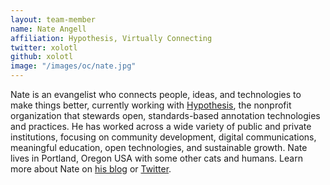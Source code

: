 ```yaml
---
layout: team-member
name: Nate Angell 
affiliation: Hypothesis, Virtually Connecting
twitter: xolotl
github: xolotl
image: "/images/oc/nate.jpg"
---
```


Nate is an evangelist who connects people, ideas, and technologies to make things better, currently working with [Hypothesis](https://web.hypothes.is), the nonprofit organization that stewards open, standards-based annotation technologies and practices. He has worked across a wide variety of public and private institutions, focusing on community development, digital communications, meaningful education, open technologies, and sustainable growth. Nate lives in Portland, Oregon USA with some other cats and humans. Learn more about Nate on [his blog](http://xolotl.org) or [Twitter](https://twitter.com/xolotl).
